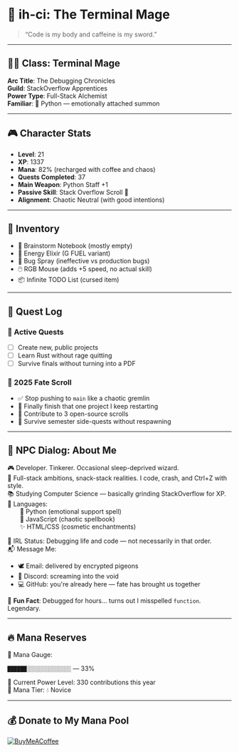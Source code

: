 # 🌸 ih-ci: The Terminal Mage

> “Code is my body and caffeine is my sword.”

---

## 🧙‍♂️ Class: Terminal Mage  
**Arc Title**: The Debugging Chronicles  
**Guild**: StackOverflow Apprentices  
**Power Type**: Full-Stack Alchemist  
**Familiar**: 🐍 Python — emotionally attached summon  

---

## 🎮 Character Stats
- **Level**: 21  
- **XP**: 1337  
- **Mana**: 82% (recharged with coffee and chaos)  
- **Quests Completed**: 37  
- **Main Weapon**: Python Staff +1  
- **Passive Skill**: Stack Overflow Scroll 📜  
- **Alignment**: Chaotic Neutral (with good intentions)

---

## 🎒 Inventory
- 🧠 Brainstorm Notebook (mostly empty)  
- 🧃 Energy Elixir (G FUEL variant)  
- 🔧 Bug Spray (ineffective vs production bugs)  
- 🖱️ RGB Mouse (adds +5 speed, no actual skill)  
- 📦 Infinite TODO List (cursed item)  

---

## 📜 Quest Log

### 🧾 Active Quests
- [ ] Create new, public projects  
- [ ] Learn Rust without rage quitting  
- [ ] Survive finals without turning into a PDF  

### 🔮 2025 Fate Scroll
- ✅ Stop pushing to `main` like a chaotic gremlin  
- 🚧 Finally finish that one project I keep restarting  
- 🌱 Contribute to 3 open-source scrolls  
- 🤝 Survive semester side-quests without respawning  

---

## 💬 NPC Dialog: About Me

🎮 Developer. Tinkerer. Occasional sleep-deprived wizard.  
🍿 Full-stack ambitions, snack-stack realities. I code, crash, and Ctrl+Z with style.  
📚 Studying Computer Science — basically grinding StackOverflow for XP.  
🔧 Languages:  
  🐍 Python (emotional support spell)  
  📜 JavaScript (chaotic spellbook)  
  ✨ HTML/CSS (cosmetic enchantments)  

👾 IRL Status: Debugging life and code — not necessarily in that order.  
📬 Message Me:  
- 🕊️ Email: delivered by encrypted pigeons  
- 💬 Discord: screaming into the void  
- 💻 GitHub: you're already here — fate has brought us together  

🧠 **Fun Fact**: Debugged for hours... turns out I misspelled `function`. Legendary.

---

## 🔥 Mana Reserves
































<!-- MANA-START -->
🧙 Mana Gauge:  

`██████░░░░░░░░░░░░░░` — 33%

🧪 Current Power Level: 330 contributions this year  
🔋 Mana Tier: 💧 Novice
<!-- MANA-END -->
































---

## 💰 Donate to My Mana Pool
[![BuyMeACoffee](https://img.shields.io/badge/Buy%20Me%20a%20Coffee-ffdd00?style=for-the-badge&logo=buy-me-a-coffee&logoColor=black)](https://buymeacoffee.com/ihci) 
